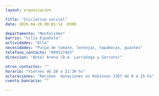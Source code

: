 ```yaml
---
layout: organizacion

title: "Iniciativa vecinal"
date: 2020-04-20 00:01:14 -0300

departamento: "Montevideo"
barrio: "Villa Española"
actividades: "Olla"
necesidades: "Pulpa de tomate, lentejas, tapabocas, guantes"
telefono_contacto: "099527443"
direccion: "Antel Arena (D.A. Larrañaga y Serrato)"

otros_contactos: ""
horario: "Viernes de 20 a 21:30 hs"
aclaraciones: "Reciben  donaciones en Robinson 3367 de 8 a 15 hs"
cuenta_bancaria: ""

---
```

